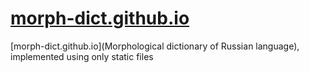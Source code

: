 # [morph-dict.github.io](http://morph-dict.github.io/)
[morph-dict.github.io](Morphological dictionary of Russian language), implemented using only static files
